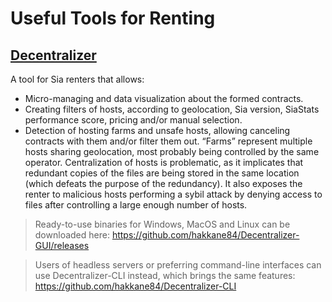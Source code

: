 # Useful Tools for Renting

## <a href="https://keops.cc/decentralizer" target="_blank" rel="noopener noreferrer">Decentralizer</a>
A tool for Sia renters that allows:

* Micro-managing and data visualization about the formed contracts.
* Creating filters of hosts, according to geolocation, Sia version, SiaStats performance score, pricing and/or manual selection.
* Detection of hosting farms and unsafe hosts, allowing canceling contracts with them and/or filter them out. “Farms” represent multiple hosts sharing geolocation, most probably being controlled by the same operator. Centralization of hosts is problematic, as it implicates that redundant copies of the files are being stored in the same location (which defeats the purpose of the redundancy). It also exposes the renter to malicious hosts performing a sybil attack by denying access to files after controlling a large enough number of hosts.

> Ready-to-use binaries for Windows, MacOS and Linux can be downloaded here: https://github.com/hakkane84/Decentralizer-GUI/releases

> Users of headless servers or preferring command-line interfaces can use Decentralizer-CLI instead, which brings the same features: https://github.com/hakkane84/Decentralizer-CLI